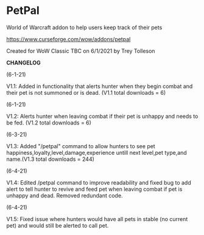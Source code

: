 # PetPal
World of Warcraft addon to help users keep track of their pets

https://www.curseforge.com/wow/addons/petpal

Created for WoW Classic TBC on 6/1/2021 by Trey Tolleson


**CHANGELOG**

(6-1-21)

V1.1: Added in functionality that alerts hunter when they begin combat and their pet is not summoned or is dead. (V1.1 total downloads = 6)

(6-1-21)

V1.2: Alerts hunter when leaving combat if their pet is unhappy and needs to be fed. (V1.2 total downloads = 6)

(6-3-21)

V1.3: Added "/petpal" command to allow hunters to see pet happiness,loyalty,level,damage,experience untill next level,pet type,and name.(V1.3 total downloads = 244)

(6-4-21)

V1.4: Edited /petpal command to improve readability and fixed bug to add alert to tell hunter to revive and feed pet when leaving combat if pet is unhappy and dead. Removed redundant code. 

(6-4-21)

V1.5: Fixed issue where hunters would have all pets in stable (no current pet) and would still be alerted to call pet.
